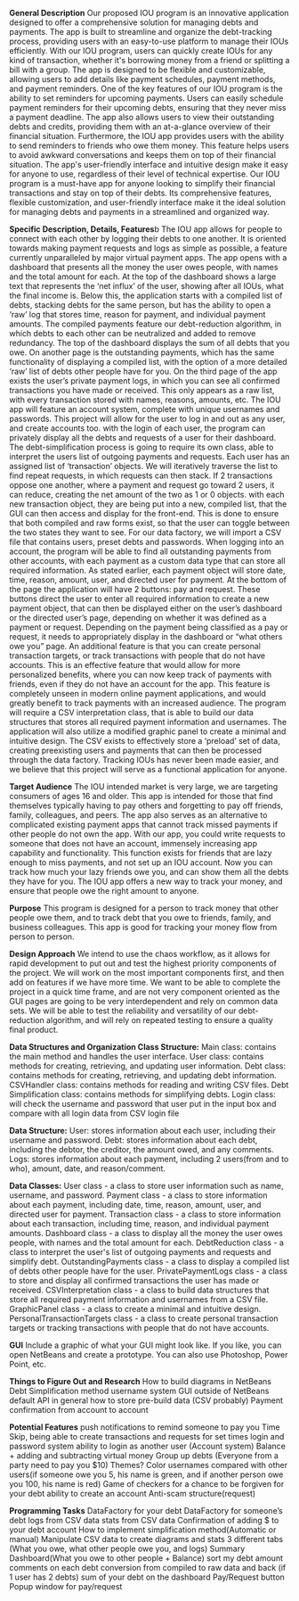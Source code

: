 **General Description**
Our proposed IOU program is an innovative application designed to offer a comprehensive solution for managing debts and payments. The app is built to streamline and organize the debt-tracking process, providing users with an easy-to-use platform to manage their IOUs efficiently.
With our IOU program, users can quickly create IOUs for any kind of transaction, whether it's borrowing money from a friend or splitting a bill with a group. The app is designed to be flexible and customizable, allowing users to add details like payment schedules, payment methods, and payment reminders.
One of the key features of our IOU program is the ability to set reminders for upcoming payments. Users can easily schedule payment reminders for their upcoming debts, ensuring that they never miss a payment deadline. The app also allows users to view their outstanding debts and credits, providing them with an at-a-glance overview of their financial situation.
Furthermore, the IOU app provides users with the ability to send reminders to friends who owe them money. This feature helps users to avoid awkward conversations and keeps them on top of their financial situation. The app's user-friendly interface and intuitive design make it easy for anyone to use, regardless of their level of technical expertise.
Our IOU program is a must-have app for anyone looking to simplify their financial transactions and stay on top of their debts. Its comprehensive features, flexible customization, and user-friendly interface make it the ideal solution for managing debts and payments in a streamlined and organized way.


**Specific Description, Details, Features**b
The IOU app allows for people to connect with each other by logging their debts to one another. It is oriented towards making payment requests and logs as simple as possible, a feature currently unparalleled by major virtual payment apps.
The app opens with a dashboard that presents all the money the user owes people, with names and the total amount for each. At the top of the dashboard shows a large text that represents the ‘net influx’ of the user, showing after all IOUs, what the final income is. Below this, the application starts with a compiled list of debts, stacking debts for the same person, but has the ability to open a ‘raw’ log that stores time, reason for payment, and individual payment amounts. The compiled payments feature our debt-reduction algorithm, in which debts to each other can be neutralized and added to remove redundancy. The top of the dashboard displays the sum of all debts that you owe. On another page is the outstanding payments, which has the same functionality of displaying a compiled list, with the option of a more detailed ‘raw’ list of debts other people have for you. On the third page of the app exists the user’s private payment logs, in which you can see all confirmed transactions you have made or received. This only appears as a raw list, with every transaction stored with names, reasons, amounts, etc. The IOU app will feature an account system, complete with unique usernames and passwords. This project will allow for the user to log in and out as any user, and create accounts too. with the login of each user, the program can privately display all the debts and requests of a user for their dashboard.
The debt-simplification process is going to require its own class, able to interpret the users list of outgoing payments and requests. Each user has an assigned list of ‘transaction’ objects. We will iteratively traverse the list to find repeat requests, in which requests can then stack. If 2 transactions oppose one another, where a payment and request go toward 2 users, it can reduce, creating the net amount of the two as 1 or 0 objects. with each new transaction object, they are being put into a new, compiled list, that the GUI can then access and display for the front-end. This is done to ensure that both compiled and raw forms exist, so that the user can toggle between the two states they want to see.
For our data factory, we will import a CSV file that contains users, preset debts and passwords. When logging into an account, the program will be able to find all outstanding payments from other accounts, with each payment as a custom data type that can store all required information. As stated earlier, each payment object will store date, time, reason, amount, user, and directed user for payment.
At the bottom of the page the application will have 2 buttons: pay and request. These buttons direct the user to enter all required information to create a new payment object, that can then be displayed either on the user’s dashboard or the directed user’s page, depending on whether it was defined as a payment or request. Depending on the payment being classified as a pay or request, it needs to appropriately display in the dashboard or “what others owe you” page. An additional feature is that you can create personal transaction targets, or track transactions with people that do not have accounts. This is an effective feature that would allow for more personalized benefits, where you can now keep track of payments with friends, even if they do not have an account for the app. This feature is completely unseen in modern online payment applications, and would greatly benefit to track payments with an increased audience.
The program will require a CSV interpretation class, that is able to build our data structures that stores all required payment information and usernames. The application will also utilize a modified graphic panel to create a minimal and intuitive design. The CSV exists to effectively store a ‘preload’ set of data, creating preexisting users and payments that can then be processed through the data factory. Tracking IOUs has never been made easier, and we believe that this project will serve as a functional application for anyone.


**Target Audience**
 The IOU intended market is very large, we are targeting consumers of ages 16 and older. This app is intended for those that find themselves typically having to pay others and forgetting to pay off friends, family, colleagues, and peers. The app also serves as an alternative to complicated existing payment apps that cannot track missed payments if other people do not own the app. With our app, you could write requests to someone that does not have an account, immensely increasing app capability and functionality. This function exists for friends that are lazy enough to miss payments, and not set up an IOU account. Now you can track how much your lazy friends owe you, and can show them all the debts they have for you. The IOU app offers a new way to track your money, and ensure that people owe the right amount to anyone.
 
 
**Purpose**
This program is designed for a person to track money that other people owe them, and to track debt that you owe to friends, family, and business colleagues. This app is good for tracking your money flow from person to person.


**Design Approach**
We intend to use the chaos workflow, as it allows for rapid development to put out and test the highest priority components of the project. We will work on the most important components first, and then add on features if we have more time. We want to be able to complete the project in a quick time frame, and are not very component oriented as the GUI pages are going to be very interdependent and rely on common data sets. We will be able to test the reliability and versatility of our debt-reduction algorithm, and will rely on repeated testing to ensure a quality final product.


**Data Structures and Organization
Class Structure:**
Main class: contains the main method and handles the user interface.
User class: contains methods for creating, retrieving, and updating user information.
Debt class: contains methods for creating, retrieving, and updating debt information.
CSVHandler class: contains methods for reading and writing CSV files.
Debt Simplification class: contains methods for simplifying debts.
Login class: will check the username and password that user put in the input box and compare with all login data from CSV login file


**Data Structure:**
User: stores information about each user, including their username and password.
Debt: stores information about each debt, including the debtor, the creditor, the amount owed, and any comments.
Logs: stores information about each payment, including 2 users(from and to who), amount, date, and reason/comment.


**Data Classes:**
User class - a class to store user information such as name, username, and password.
Payment class - a class to store information about each payment, including date, time, reason, amount, user, and directed user for payment.
Transaction class - a class to store information about each transaction, including time, reason, and individual payment amounts.
Dashboard class - a class to display all the money the user owes people, with names and the total amount for each.
DebtReduction class - a class to interpret the user's list of outgoing payments and requests and simplify debt.
OutstandingPayments class - a class to display a compiled list of debts other people have for the user.
PrivatePaymentLogs class - a class to store and display all confirmed transactions the user has made or received.
CSVInterpretation class - a class to build data structures that store all required payment information and usernames from a CSV file.
GraphicPanel class - a class to create a minimal and intuitive design.
PersonalTransactionTargets class - a class to create personal transaction targets or tracking transactions with people that do not have accounts.


**GUI**
Include a graphic of what your GUI might look like.  If you like, you can open NetBeans and create a prototype.  You can also use Photoshop, Power Point, etc.

**Things to Figure Out and Research**
How to build diagrams in NetBeans
Debt Simplification method
username system
GUI outside of NetBeans default
API in general
how to store pre-build data (CSV probably)
Payment confirmation from account to account


**Potential Features**
push notifications to remind someone to pay you
Time Skip, being able to create transactions and requests for set times
login and password system
ability to login as another user (Account system)
Balance + adding and subtracting virtual money
Group up debts (Everyone from a party need to pay you $10)
Themes?
Color usernames compared with other users(if someone owe you 5, his name is green, and if another person owe you 100, his name is red)
Game of checkers for a chance to be forgiven for your debt
ability to create an account
Anti-scam structure(request)


**Programming Tasks**
DataFactory for your debt
DataFactory for someone’s debt
logs from CSV data
stats from CSV data
Confirmation of adding $ to your debt account
How to implement simplification method(Automatic or manual)
Manipulate CSV data to create diagrams and stats
3 different tabs (What you owe, what other people owe you, and logs)
Summary Dashboard(What you owe to other people + Balance)
sort my debt amount
comments on each debt
conversion from compiled to raw data and back (if 1 user has 2 debts)
sum of your debt on the dashboard
Pay/Request button 
Popup window for pay/request
